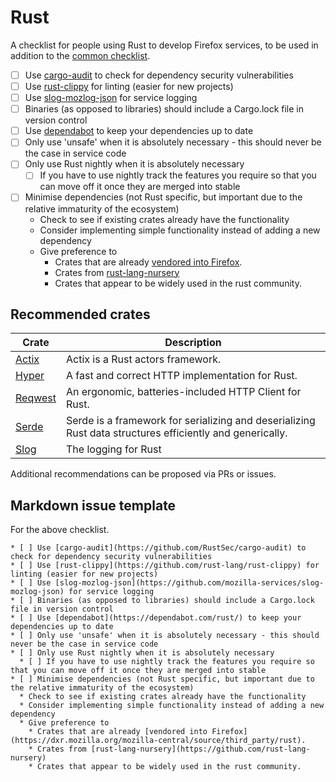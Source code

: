 # Rust
A checklist for people using Rust to develop Firefox services, to be used in addition to the [common checklist](README.md).

* [ ] Use [cargo-audit](https://github.com/RustSec/cargo-audit) to check for dependency security vulnerabilities
* [ ] Use [rust-clippy](https://github.com/rust-lang/rust-clippy) for linting (easier for new projects)
* [ ] Use [slog-mozlog-json](https://github.com/mozilla-services/slog-mozlog-json) for service logging
* [ ] Binaries (as opposed to libraries) should include a Cargo.lock file in version control
* [ ] Use [dependabot](https://dependabot.com/rust/) to keep your dependencies up to date
* [ ] Only use 'unsafe' when it is absolutely necessary - this should never be the case in service code
* [ ] Only use Rust nightly when it is absolutely necessary
  * [ ] If you have to use nightly track the features you require so that you can move off it once they are merged into stable
* [ ] Minimise dependencies (not Rust specific, but important due to the relative immaturity of the ecosystem)
  * Check to see if existing crates already have the functionality
  * Consider implementing simple functionality instead of adding a new dependency
  * Give preference to
    * Crates that are already [vendored into Firefox](https://dxr.mozilla.org/mozilla-central/source/third_party/rust).
    * Crates from [rust-lang-nursery](https://github.com/rust-lang-nursery)
    * Crates that appear to be widely used in the rust community.

## Recommended crates

| Crate | Description |
| ----- | ----------- |
| [Actix](https://crates.io/crates/actix) | Actix is a Rust actors framework. |
| [Hyper](https://crates.io/crates/hyper) | A fast and correct HTTP implementation for Rust. |
| [Reqwest](https://crates.io/crates/reqwest) | An ergonomic, batteries-included HTTP Client for Rust. |
| [Serde](https://crates.io/crates/serde) | Serde is a framework for serializing and deserializing Rust data structures efficiently and generically. |
| [Slog](https://crates.io/crates/slog) | The logging for Rust |

Additional recommendations can be proposed via PRs or issues.

## Markdown issue template
For the above checklist.

```
* [ ] Use [cargo-audit](https://github.com/RustSec/cargo-audit) to check for dependency security vulnerabilities
* [ ] Use [rust-clippy](https://github.com/rust-lang/rust-clippy) for linting (easier for new projects)
* [ ] Use [slog-mozlog-json](https://github.com/mozilla-services/slog-mozlog-json) for service logging
* [ ] Binaries (as opposed to libraries) should include a Cargo.lock file in version control
* [ ] Use [dependabot](https://dependabot.com/rust/) to keep your dependencies up to date
* [ ] Only use 'unsafe' when it is absolutely necessary - this should never be the case in service code
* [ ] Only use Rust nightly when it is absolutely necessary
  * [ ] If you have to use nightly track the features you require so that you can move off it once they are merged into stable
* [ ] Minimise dependencies (not Rust specific, but important due to the relative immaturity of the ecosystem)
  * Check to see if existing crates already have the functionality
  * Consider implementing simple functionality instead of adding a new dependency
  * Give preference to
    * Crates that are already [vendored into Firefox](https://dxr.mozilla.org/mozilla-central/source/third_party/rust).
    * Crates from [rust-lang-nursery](https://github.com/rust-lang-nursery)
    * Crates that appear to be widely used in the rust community.
```